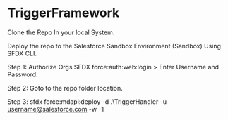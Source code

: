 # TriggerFramework

Clone the Repo In your local System.

Deploy the repo to the Salesforce Sandbox Environment (Sandbox) Using SFDX CLI.

Step 1: Authorize Orgs SFDX force:auth:web:login > Enter Username and Password.

Step 2: Goto to the repo folder location.

Step 3: sfdx force:mdapi:deploy -d .\TriggerHandler -u <username@salesforce.com> -w -1
